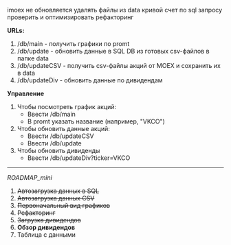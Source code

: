imoex не обновляется
удалять файлы из data
кривой счет по sql запросу
проверить и оптимизировать
рефакторинг

**URLs:**
1) /db/main -  получить графики по promt
2) /db/update - обновить данные в SQL DB из готовых csv-файлов в папке data
3) /db/updateCSV - получить csv-файлы акций от MOEX и сохранить их в data
4) /db/updateDiv - обновить данные по дивидендам

**Управление**
1) Чтобы посмотреть график акций: 
   * Ввести /db/main
   * В promt указать название (например, "VKCO")
2) Чтобы обновить данные акций:
   * Ввести /db/updateCSV
   * Ввести /db/update
3) Чтобы обновить дивиденды
   * Ввести /db/updateDiv?ticker=VKCO

***

*ROADMAP_mini*
1) ~~Автозагрузка данных в SQL~~
2) ~~Автозагрузка данных CSV~~
3) ~~Первоначальный вид графиков~~
4) ~~Рефакторинг~~
5) ~~Загрузка дивидендов~~
6) **Обзор дивидендов**
7) Таблица с данными

